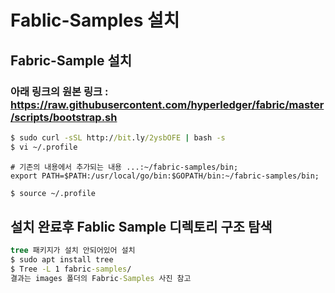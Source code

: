 # Fablic-Samples 설치

## Fabric-Sample 설치
### 아래 링크의 원본 링크 : https://raw.githubusercontent.com/hyperledger/fabric/master/scripts/bootstrap.sh
```cmd
$ sudo curl -sSL http://bit.ly/2ysbOFE | bash -s
$ vi ~/.profile
```
```vim
# 기존의 내용에서 추가되는 내용 ...:~/fabric-samples/bin;
export PATH=$PATH:/usr/local/go/bin:$GOPATH/bin:~/fabric-samples/bin;
```
```cmd
$ source ~/.profile
``` 

## 설치 완료후 Fablic Sample 디렉토리 구조 탐색
``` cmd
tree 패키지가 설치 안되어있어 설치
$ sudo apt install tree
$ Tree -L 1 fabric-samples/
결과는 images 폴더의 Fabric-Samples 사진 참고
```

